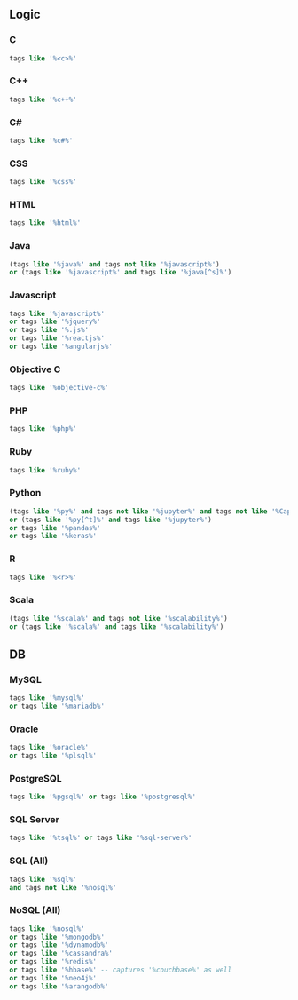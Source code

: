 ## Logic

### C
```sql
tags like '%<c>%'
```

### C++
```sql
tags like '%c++%'
```

### C#
```sql
tags like '%c#%'
```

### CSS
```sql
tags like '%css%'
```

### HTML
```sql
tags like '%html%'
```

### Java
```sql
(tags like '%java%' and tags not like '%javascript%') 
or (tags like '%javascript%' and tags like '%java[^s]%')
```

### Javascript
```sql
tags like '%javascript%' 
or tags like '%jquery%' 
or tags like '%.js%'
or tags like '%reactjs%'
or tags like '%angularjs%'
```

### Objective C
```sql
tags like '%objective-c%'
```

### PHP
```sql
tags like '%php%'
```

### Ruby
```sql
tags like '%ruby%'
```
### Python
```sql
(tags like '%py%' and tags not like '%jupyter%' and tags not like '%Capybara%' and tags not like '%copy\-paste%') 
or (tags like '%py[^t]%' and tags like '%jupyter%') 
or tags like '%pandas%'
or tags like '%keras%'
```

### R
```sql
tags like '%<r>%'
```

### Scala
```sql
(tags like '%scala%' and tags not like '%scalability%') 
or (tags like '%scala%' and tags like '%scalability%')
```

## DB

### MySQL
```sql
tags like '%mysql%'
or tags like '%mariadb%'
```

### Oracle
```sql
tags like '%oracle%'
or tags like '%plsql%'
```

### PostgreSQL
```sql
tags like '%pgsql%' or tags like '%postgresql%'
```

### SQL Server
```sql
tags like '%tsql%' or tags like '%sql-server%'
```

### SQL (All)
```sql
tags like '%sql%' 
and tags not like '%nosql%'
```

### NoSQL (All)
```sql
tags like '%nosql%'
or tags like '%mongodb%'
or tags like '%dynamodb%'
or tags like '%cassandra%'
or tags like '%redis%'
or tags like '%hbase%' -- captures '%couchbase%' as well
or tags like '%neo4j%'
or tags like '%arangodb%'
```



